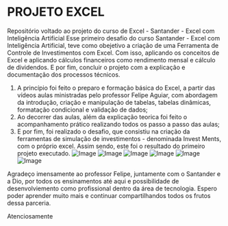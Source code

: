 # PROJETO EXCEL
Repositório voltado ao projeto do curso de Excel - Santander - Excel com Inteligência Artificial 
Esse primeiro desafio do curso Santander - Excel com Inteligência Artificial, teve como obejetivo a criação de uma Ferramenta de Controle de Investimentos com Excel.
Com isso, aplicando os conceitos de Excel e aplicando cálculos financeiros como rendimento mensal e cálculo de dividendos.
E por fim, concluir o projeto com a explicação e documentação dos processos técnicos.
1. A princípio foi feito o preparo e formação básica do Excel, a partir das vídeos aulas ministradas pelo professor Felipe Aguiar, com abordagem da introdução, criação e manipulação de tabelas, tabelas dinâmicas, formatação condicional e validação de dados;
2. Ao decorrer das aulas, além da explicação teorica foi feito o acompanhamento prático realizando todos os passo a passo das aulas;
3. E por fim, foi realizado o desafio, que consistiu na criação da ferramentas de simulação de investimentos - denominada Invest Ments, com o próprio excel. 
Assim sendo, este foi o resultado do primeiro projeto executado.
![Image](https://github.com/user-attachments/assets/aea335e3-89a9-4218-9b69-2140e9788872)
![Image](https://github.com/user-attachments/assets/447e6224-cddd-4892-8f19-54267fde824f)
![Image](https://github.com/user-attachments/assets/47e01497-f9b9-4276-ae93-bdaf9f33c5e6)
![Image](https://github.com/user-attachments/assets/351f97b2-ca47-4f7a-b5e9-41eac42419d3)
![Image](https://github.com/user-attachments/assets/7dad4825-3cd8-49ae-b23c-4667e507bb6e)
![Image](https://github.com/user-attachments/assets/119988f3-d9b2-45c4-828e-0a5153073fab)

Agradeço imensamente ao professor Felipe, juntamente com o Santander e a Dio, por todos os ensinamentos até aqui e possibilidade de desenvolviemento como profissional dentro da área de tecnologia.
Espero poder aprender muito mais e continuar compartilhandos todos os frutos dessa parceria.

Atenciosamente
